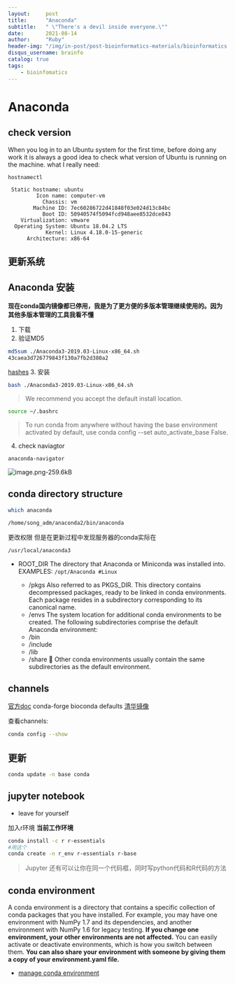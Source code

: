 ```yaml
---
layout:     post
title:      "Anaconda"
subtitle:   " \"There's a devil inside everyone.\""
date:       2021-08-14
author:     "Ruby"
header-img: "/img/in-post/post-bioinformatics-materials/bioinformatics.jpg"
disqus_username: brainfo
catalog: true
tags:
    - bioinfomatics
---
```




# Anaconda

## check version
When you log in to an Ubuntu system for the first time, before doing any work it is always a good idea to check what version of Ubuntu is running on the machine.
what I really need:
```{sh}
hostnamectl
```
```{sh}
 Static hostname: ubuntu
         Icon name: computer-vm
           Chassis: vm
        Machine ID: 7ec60286722d41848f03e024d13c84bc
           Boot ID: 50940574f5094fcd948aee8532dce843
    Virtualization: vmware
  Operating System: Ubuntu 18.04.2 LTS
            Kernel: Linux 4.18.0-15-generic
      Architecture: x86-64
```

## 更新系统

## Anaconda 安装
**现在conda国内镜像都已停用，我是为了更方便的多版本管理继续使用的。因为其他多版本管理的工具我看不懂**
1. 下载
2. 验证MD5
```sh
md5sum ./Anaconda3-2019.03-Linux-x86_64.sh
43caea3d726779843f130a7fb2d380a2
```
[hashes][1]
3. 安装
```sh
bash ./Anaconda3-2019.03-Linux-x86_64.sh
```

> We recommend you accept the default install location.

```sh
source ~/.bashrc
```

>  To run conda from anywhere without having the base environment activated by default, use conda config --set auto_activate_base False. 

4. check naviagtor
```sh
anaconda-navigator
```

![image.png-259.6kB][2]
## conda directory structure
```sh
which anaconda
```
```sh
/home/song_adm/anaconda2/bin/anaconda
```
更改权限
但是在更新过程中发现服务器的conda实际在
```sh
/usr/local/anaconda3
```

- ROOT_DIR
The directory that Anaconda or Miniconda was installed into.
EXAMPLES:
`/opt/Anaconda #Linux`

    - /pkgs
Also referred to as PKGS_DIR. This directory contains decompressed packages, ready to be linked in conda environments. Each package resides in a subdirectory corresponding to its canonical name.
    - /envs
The system location for additional conda environments to be created.
The following subdirectories comprise the default Anaconda environment:
    - /bin
    -  /include
    - /lib
    - /share

Other conda environments usually contain the same subdirectories as the default environment.


## channels
[官方doc][3]
conda-forge
bioconda
defaults
[清华镜像][4]

查看channels:
```sh
conda config --show
```
## 更新
```sh
conda update -n base conda
```
## jupyter notebook
- leave for yourself

加入r环境
**当前工作环境**
```sh
conda install -c r r-essentials
#用这个
conda create -n r_env r-essentials r-base
```

>  Jupyter 还有可以让你在同一个代码框，同时写python代码和R代码的方法

## conda environment
A conda environment is a directory that contains a specific collection of conda packages that you have installed. For example, you may have one environment with NumPy 1.7 and its dependencies, and another environment with NumPy 1.6 for legacy testing. **If you change one environment, your other environments are not affected.** You can easily activate or deactivate environments, which is how you switch between them. **You can also share your environment with someone by giving them a copy of your environment.yaml file.**

- [manage conda environment][5]


  [1]: https://docs.anaconda.com/anaconda/install/hashes/Anaconda3-2019.03-Linux-x86_64.sh-hash/
  [2]: http://static.zybuluo.com/scilavisher/el97ck4xt7wa1ey1fe28fjwm/image.png
  [3]: https://docs.anaconda.com/anaconda/user-guide/tasks/using-repositories/
  [4]: https://mirror.tuna.tsinghua.edu.cn/help/anaconda/
  [5]: https://docs.conda.io/projects/conda/en/latest/user-guide/tasks/manage-environments.html